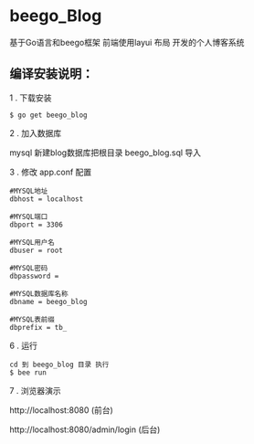 # beego_Blog

基于Go语言和beego框架 前端使用layui 布局 开发的个人博客系统

## 编译安装说明：


1 . 下载安装

    $ go get beego_blog

2 . 加入数据库

   mysql 新建blog数据库把根目录 beego_blog.sql 导入

3 . 修改 app.conf 配置

    #MYSQL地址
    dbhost = localhost

    #MYSQL端口
    dbport = 3306

    #MYSQL用户名
    dbuser = root

    #MYSQL密码
    dbpassword =

    #MYSQL数据库名称
    dbname = beego_blog

    #MYSQL表前缀
    dbprefix = tb_

 6 . 运行

    cd 到 beego_blog 目录 执行
    $ bee run

 7 . 浏览器演示

http://localhost:8080 (前台)

http://localhost:8080/admin/login (后台)

